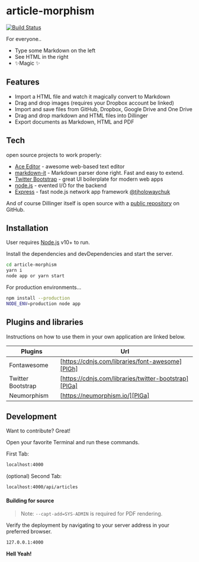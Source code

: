 # article-morphism


[![Build Status](https://travis-ci.org/joemccann/dillinger.svg?branch=master)](https://travis-ci.org/joemccann/dillinger)

For everyone..

- Type some Markdown on the left
- See HTML in the right
- ✨Magic ✨

## Features

- Import a HTML file and watch it magically convert to Markdown
- Drag and drop images (requires your Dropbox account be linked)
- Import and save files from GitHub, Dropbox, Google Drive and One Drive
- Drag and drop markdown and HTML files into Dillinger
- Export documents as Markdown, HTML and PDF


## Tech

open source projects to work properly:


- [Ace Editor] - awesome web-based text editor
- [markdown-it] - Markdown parser done right. Fast and easy to extend.
- [Twitter Bootstrap] - great UI boilerplate for modern web apps
- [node.js] - evented I/O for the backend
- [Express] - fast node.js network app framework [@tjholowaychuk]


And of course Dillinger itself is open source with a [public repository][dill]
 on GitHub.

## Installation

User requires [Node.js](https://nodejs.org/) v10+ to run.

Install the dependencies and devDependencies and start the server.

```sh
cd article-morphism
yarn i
node app or yarn start
```

For production environments...

```sh
npm install --production
NODE_ENV=production node app
```

## Plugins and libraries

Instructions on how to use them in your own application are linked below.

| Plugins | Url |
| ------ | ------ |
| Fontawesome | [https://cdnjs.com/libraries/font-awesome][PlGh] |
| Twitter Bootstrap | [https://cdnjs.com/libraries/twitter-bootstrap][PlGa] |
| Neumorphism | [https://neumorphism.io/][PlGa] |

## Development

Want to contribute? Great!

Open your favorite Terminal and run these commands.

First Tab:

```sh
localhost:4000
```


(optional) Second Tab:

```sh
localhost:4000/api/articles
```

#### Building for source




> Note: `--capt-add=SYS-ADMIN` is required for PDF rendering.

Verify the deployment by navigating to your server address in
your preferred browser.

```sh
127.0.0.1:4000
```

**Hell Yeah!**

[//]: # (These are reference links used in the body of this note and get stripped out when the markdown processor does its job. There is no need to format nicely because it shouldn't be seen. Thanks SO - http://stackoverflow.com/questions/4823468/store-comments-in-markdown-syntax)

   [dill]: <https://github.com/joemccann/dillinger>
   [git-repo-url]: <https://github.com/joemccann/dillinger.git>
   [john gruber]: <http://daringfireball.net>
   [df1]: <http://daringfireball.net/projects/markdown/>
   [markdown-it]: <https://github.com/markdown-it/markdown-it>
   [Ace Editor]: <http://ace.ajax.org>
   [node.js]: <http://nodejs.org>
   [Twitter Bootstrap]: <http://twitter.github.com/bootstrap/>
   [jQuery]: <http://jquery.com>
   [@tjholowaychuk]: <http://twitter.com/tjholowaychuk>
   [express]: <http://expressjs.com>
   [AngularJS]: <http://angularjs.org>
   [Gulp]: <http://gulpjs.com>

   [PlDb]: <https://github.com/joemccann/dillinger/tree/master/plugins/dropbox/README.md>
   [PlGh]: <https://github.com/joemccann/dillinger/tree/master/plugins/github/README.md>
   [PlGd]: <https://github.com/joemccann/dillinger/tree/master/plugins/googledrive/README.md>
   [PlOd]: <https://github.com/joemccann/dillinger/tree/master/plugins/onedrive/README.md>
   [PlMe]: <https://github.com/joemccann/dillinger/tree/master/plugins/medium/README.md>
   [PlGa]: <https://github.com/RahulHP/dillinger/blob/master/plugins/googleanalytics/README.md>
